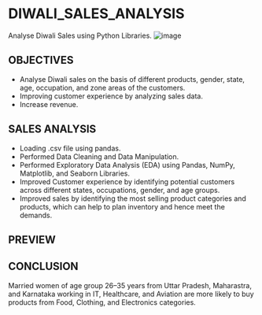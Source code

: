 # DIWALI_SALES_ANALYSIS
Analyse Diwali Sales using Python Libraries.
![image](https://github.com/ritikaga/Diwali-Sales-Analysis-/assets/66274316/2c4c088b-585d-48af-8b9c-8d0af499de5b)


## OBJECTIVES 
* Analyse Diwali sales on the basis of different products, gender, state, age, occupation, and zone areas of the customers.
* Improving customer experience by analyzing sales data.
* Increase revenue.
  
## SALES ANALYSIS 
* Loading .csv file using pandas.
* Performed Data Cleaning and Data Manipulation.
* Performed Exploratory Data Analysis (EDA) using Pandas, NumPy, Matplotlib, and Seaborn Libraries.
* Improved Customer experience by identifying potential customers across different states, occupations, gender, and age groups.
* Improved sales by identifying the most selling product categories and products, which can help to plan inventory and hence meet the demands.

## PREVIEW


## CONCLUSION 
Married women of age group 26–35 years from Uttar Pradesh, Maharastra, and Karnataka working in IT, Healthcare, and Aviation are more likely to buy products from Food, Clothing, and Electronics categories.





